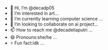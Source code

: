 - 👋 Hi, I’m @decadp05
- 👀 I’m interested in art...
- 🌱 I’m currently learning computer science ...
- 💞️ I’m looking to collaborate on ai project...
- 📫 How to reach me @decadeliaputri ...
- 😄 Pronouns:she/he ...
- ⚡ Fun fact:idk ...

<!---
decadp05/decadp05 is a ✨ special ✨ repository because its `README.md` (this file) appears on your GitHub profile.
You can click the Preview link to take a look at your changes.
--->
